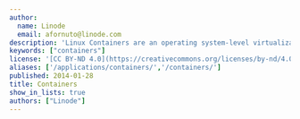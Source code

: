 ```yaml
---
author:
  name: Linode
  email: afornuto@linode.com
description: 'Linux Containers are an operating system-level virtualization method for running multiple isolated Linux systems (containers) on a single control host.'
keywords: ["containers"]
license: '[CC BY-ND 4.0](https://creativecommons.org/licenses/by-nd/4.0)'
aliases: ['/applications/containers/','/containers/']
published: 2014-01-28
title: Containers
show_in_lists: true
authors: ["Linode"]
---
```



